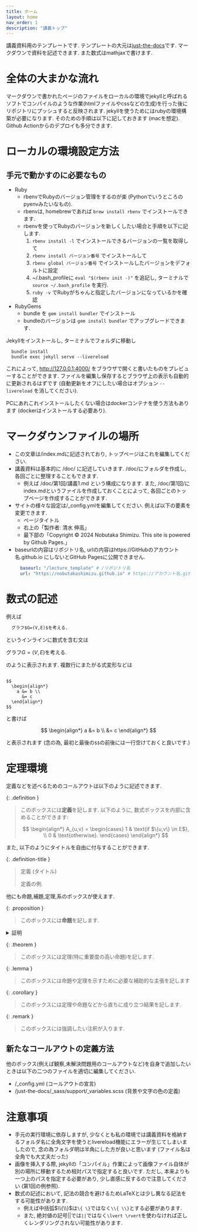 ```yaml
---
title: ホーム
layout: home
nav_order: 1
description: "講義トップ"
---
```


講義資料用のテンプレートです.
テンプレートの大元は[just-the-docs](https://github.com/just-the-docs/just-the-docs)です.
マークダウンで資料を記述できます. また数式はmathjaxで書けます.

# 全体の大まかな流れ

マークダウンで書かれたページのファイルをローカルの環境でjekyllと呼ばれるソフトでコンパイルのような作業(htmlファイルやcssなどの生成)を行った後にリポジトリにプッシュすると反映されます.
jekyllを使うためにはrubyの環境構築が必要になります. そのための手順は以下に記しておきます (macを想定).
Github Actionからのデプロイも多分できます.

# ローカルの環境設定方法

## 手元で動かすのに必要なもの
- Ruby
  - rbenvでRubyのバージョン管理をするのが楽 (Pythonでいうところのpyenvみたいなもの).
  - rbenvは, homebrewであれば `brew install rbenv` でインストールできます.
  - rbenvを使ってRubyのバージョンを新しくしたい場合と手順を以下に記します.
    1. `rbenv install -l` でインストールできるバージョンの一覧を取得して
    2. `rbenv install バージョン番号` でインストールして
    3. `rbenv global バージョン番号` でインストールしたバージョンをデフォルトに設定
    4.  ~/.bash_profileに `eval "$(rbenv init -)"` を追記し, ターミナルで `source ~/.bash_profile` を実行.
    5.  `ruby -v` でRubyがちゃんと指定したバージョンになっているかを確認
- RubyGems
  - bundle を `gem install bundler` でインストール
  - bundleのバージョンは `gem install bundler` でアップグレードできます.

Jekyllをインストールし, ターミナルでフォルダに移動し
```console
  bundle install
  bundle exec jekyll serve --livereload
```
これによって, http://127.0.0.1:4000/ をブラウザで開くと書いたものをプレビューすることができます. ファイルを編集し保存するとブラウザ上の表示も自動的に更新されるはずです (自動更新をオフにしたい場合はオプション `--livereload` を消してください).

PCにあれこれインストールしたくない場合はdockerコンテナを使う方法もあります (dockerはインストールする必要あり).


# マークダウンファイルの場所

- この文章は/index.mdに記述されており, トップページはこれを編集してください.
- 講義資料は基本的に /doc/ に記述していきます. /doc/にフォルダを作成し, 各回ごとに整理することもできます.
  - 例えば /doc/第1回/講義1.md という構成になります. また, /doc/第1回/にindex.mdというファイルを作成しておくことによって, 各回ごとのトップページを作成することができます.
- サイトの様々な設定は/_config.ymlを編集してください. 例えば以下の要素を変更できます.
  - ページタイトル
  - 右上の「製作者: 清水 伸高」
  - 最下部の「Copyright © 2024 Nobutaka Shimizu. This site is powered by Github Pages.」
- baseurlの内容はリポジトリ名, urlの内容はhttps://GitHubのアカウント名.github.io にしないとGitHub Pagesに公開できません.
  ```yml
    baseurl: "/lecture_template" # /リポジトリ名
    url: "https://nobutakashimizu.github.io" # https://アカウント名.github.io
  ``` 

# 数式の記述
例えば
```markdown
  グラフ$G=(V,E)$を考える.
```
というインラインに数式を含む文は

グラフ$G=(V,E)$を考える.

のように表示されます. 複数行にまたがる式変形などは
```text

$$
  \begin{align*}
    a &= b \\
      &= c
  \end{align*}
$$

```

と書けば

$$
  \begin{align*}
    a &= b \\
      &= c
  \end{align*}
$$

と表示されます (念の為, 最初と最後の`$$`の前後には一行空けておくと良いです.)

# 定理環境

定義などを述べるためのコールアウトは以下のように記述できます.

{: .definition }
> このボックスには**定義**を記します. 以下のように, 数式ボックスを内部に含めることができます:
>
>  $$
    \begin{align*}
      A_{u,v} = \begin{cases}
        1	& \text{if $\{u,v\} \in E$}, \\
        0 & \text{otherwise}.
      \end{cases}
    \end{align*}
>  $$
  
また, 以下のようにタイトルを自由に付与することができます.

{: .definition-title }
> 定義 (タイトル)
>
> 定義の例.

他にも命題,補題,定理,系のボックスが使えます.

{: .proposition }
> このボックスには**命題**を記します.

<details>
<summary style="display: list-item">証明</summary>

  このように, 折りたためる証明も書けます.
  内部でもインライン(例えば$a=b$)や独立した数式ブロックが書けます.
  $$
    \begin{align*}
      a &= b \\
        &= c.
    \end{align*}
  $$
  しかし, なぜかマークダウンはかけません.
  この中で強調表示したい場合は, 苦肉の策ですが, htmlタグを使って<b>装飾</b>しましょう.

  $\square$
</details>

{: .theorem }
> このボックスには定理(特に重要度の高い命題)を記します.

{: .lemma }
> このボックスには命題や定理を示すために必要な補助的な主張を記します

{: .corollary }
> このボックスには定理や命題などから直ちに成り立つ結果を記します.

{: .remark }
> このボックスには強調したい注釈が入ります.


## 新たなコールアウトの定義方法
他のボックス(例えば観察,未解決問題用のコールアウトなど)を自身で追加したいときは以下の二つのファイルを適切に編集してください.
- /_config.yml (コールアウトの宣言)
- /just-the-docs/_sass/support/_variables.scss (背景や文字の色の定義)

# 注意事項
- 手元の実行環境に依存しますが, 少なくとも私の環境では講義資料を格納するフォルダ名に全角文字を使うとlivereload機能にエラーが生じてしまいましたので, 念の為フォルダ明は半角にした方が良いと思います (ファイル名は全角でも大丈夫だった)
- 画像を挿入する際, jekyllの「コンパイル」作業によって画像ファイル自体が別の場所に移動するため相対パスで指定すると良いです. ただし, 本来よりも一つ上のパスを指定する必要があり, 少し直感に反するので注意してください (第1回の例参照).
- 数式の記述において, 記法の競合を避けるためLaTeXとは少し異なる記法をする可能性があります.
  - 例えば中括弧$\\{\\}$は```\{ \}```ではなく```\\{ \\}```とする必要があります.
  - また, 絶対値の記号$\lvert \rvert$では```||```ではなく```\lvert \rvert```を使わなければ正しくレンダリングされない可能性があります.